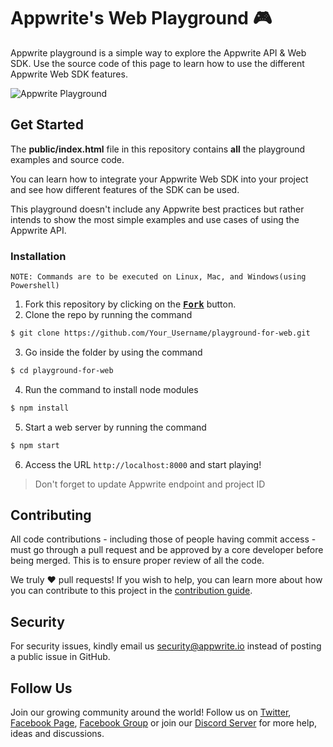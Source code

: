 # Appwrite's Web Playground 🎮

Appwrite playground is a simple way to explore the Appwrite API & Web SDK. Use the source code of this page to learn how to use the different Appwrite Web SDK features.

![Appwrite Playground](preview.png)

## Get Started

The **public/index.html** file in this repository contains **all** the playground examples and source code.

You can learn how to integrate your Appwrite Web SDK into your project and see how different features of the SDK can be used.

This playground doesn't include any Appwrite best practices but rather intends to show the most simple examples and use cases of using the Appwrite API.

### Installation

`NOTE: Commands are to be executed on Linux, Mac, and Windows(using Powershell)`

1. Fork this repository by clicking on the <a href="https://github.com/appwrite/playground-for-web/new/master?readme=1#fork-destination-box"><kbd><b>Fork</b></kbd></a> button.
2. Clone the repo by running the command
```sh
$ git clone https://github.com/Your_Username/playground-for-web.git
```
3. Go inside the folder by using the command
```sh
$ cd playground-for-web
```
4. Run the command to install node modules
```sh
$ npm install
```
5. Start a web server by running the command
```sh
$ npm start
```
6. Access the URL `http://localhost:8000` and start playing!

> Don't forget to update Appwrite endpoint and project ID

## Contributing

All code contributions - including those of people having commit access - must go through a pull request and be approved by a core developer before being merged. This is to ensure proper review of all the code.

We truly ❤️ pull requests! If you wish to help, you can learn more about how you can contribute to this project in the [contribution guide](https://github.com/appwrite/appwrite/blob/master/CONTRIBUTING.md).

## Security

For security issues, kindly email us [security@appwrite.io](mailto:security@appwrite.io) instead of posting a public issue in GitHub.

## Follow Us

Join our growing community around the world! Follow us on [Twitter](https://twitter.com/appwrite), [Facebook Page](https://www.facebook.com/appwrite.io), [Facebook Group](https://www.facebook.com/groups/appwrite.developers/) or join our [Discord Server](https://appwrite.io/discord) for more help, ideas and discussions.
